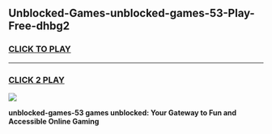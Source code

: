 
## Unblocked-Games-unblocked-games-53-Play-Free-dhbg2
<h3>
<a href="https://premium76.site?title=unblocked-games-53&ref=22A">CLICK TO PLAY</a></h3>
<hr>

<h3>
<a href="https://premium76.site?title=unblocked-games-53&ref=22A">CLICK 2 PLAY</a>
  
</h3>

<a href="https://premium76.site?title=unblocked-games-53&ref=22A"><img src="https://clearcache.store/games.png"></a>


**unblocked-games-53 games unblocked: Your Gateway to Fun and Accessible Online Gaming**
